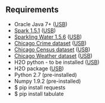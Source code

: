 ## Requirements

- Oracle Java 7+ ([USB](../../))
- [Spark 1.5.1](http://spark.apache.org/downloads.html) ([USB](../../Spark))
- [Sparkling Water 1.5.6](http://h2o-release.s3.amazonaws.com/sparkling-water/rel-1.5/6/index.html) ([USB](../../SparklingWater))
- [Chicago Crime dataset](https://raw.githubusercontent.com/h2oai/sparkling-water/master/examples/smalldata/chicagoCrimes10k.csv) ([USB](../data/chicagoCrimes10k.csv))
- [Chicago Census dataset](https://raw.githubusercontent.com/h2oai/sparkling-water/master/examples/smalldata/chicagoCensus.csv) ([USB](../data/chicagoCensus.csv))
- [Chicago Weather dataset](https://raw.githubusercontent.com/h2oai/sparkling-water/master/examples/smalldata/chicagoAllWeather.csv) ([USB](../data/chicagoAllWeather.csv))
- H2O python - to be installed ([USB](../../))
- H2O package ([USB](../../))
- Python 2.7	(pre-installed)
- Numpy 1.9.2 (pre-installed)
- $ pip install requests
- $ pip install tabulate

